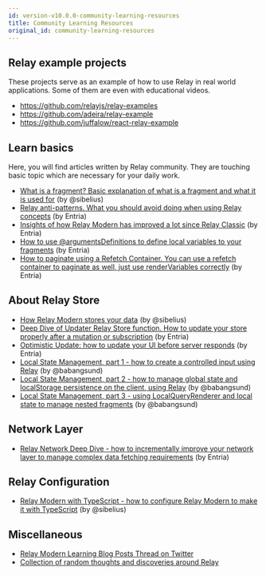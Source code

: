 ```yaml
---
id: version-v10.0.0-community-learning-resources
title: Community Learning Resources
original_id: community-learning-resources
---
```


## Relay example projects

These projects serve as an example of how to use Relay in real world applications. Some of them are even with educational videos.

- https://github.com/relayjs/relay-examples
- https://github.com/adeira/relay-example
- https://github.com/juffalow/react-relay-example

## Learn basics

Here, you will find articles written by Relay community. They are touching basic topic which are necessary for your daily work.

- [What is a fragment? Basic explanation of what is a fragment and what it is used for](https://medium.com/@sibelius/relay-modern-what-is-a-fragment-c70f164c2469) (by @sibelius)
- [Relay anti-patterns. What you should avoid doing when using Relay concepts](https://medium.com/entria/relay-apollo-anti-pattern-d9f4dea47738) (by Entria)
- [Insights of how Relay Modern has improved a lot since Relay Classic](https://medium.com/entria/relay-is-just-getting-better-54112ffc1a9e) (by Entria)
- [How to use @argumentsDefinitions to define local variables to your fragments](https://medium.com/entria/relay-modern-argumentdefinitions-d53769dbb95d) (by Entria)
- [How to paginate using a Refetch Container. You can use a refetch container to paginate as well, just use renderVariables correctly](https://medium.com/entria/relay-modern-pagination-using-refetch-container-editing-a07c6b33ae4e) (by Entria)

## About Relay Store

- [How Relay Modern stores your data](https://medium.com/@sibelius/relay-modern-the-relay-store-8984cd148798) (by @sibelius)
- [Deep Dive of Updater Relay Store function. How to update your store properly after a mutation or subscription](https://medium.com/entria/wrangling-the-client-store-with-the-relay-modern-updater-function-5c32149a71ac) (by Entria)
- [Optimistic Update: how to update your UI before server responds](https://medium.com/entria/relay-modern-optimistic-update-a09ba22d83c9) (by Entria)
- [Local State Management, part 1 - how to create a controlled input using Relay](https://babangsund.com/relay_local_state_management/) (by @babangsund)
- [Local State Management, part 2 - how to manage global state and localStorage persistence on the client, using Relay](https://babangsund.com/relay_local_state_management_2/) (by @babangsund)
- [Local State Management, part 3 - using LocalQueryRenderer and local state to manage nested fragments](https://babangsund.com/relay_local_state_management_3/) (by @babangsund)



## Network Layer

- [Relay Network Deep Dive - how to incrementally improve your network layer to manage complex data fetching requirements](https://medium.com/entria/relay-modern-network-deep-dive-ec187629dfd3) (by Entria)

## Relay Configuration

- [Relay Modern with TypeScript - how to configure Relay Modern to make it with TypeScript](https://medium.com/@sibelius/relay-modern-migration-to-typescript-c26ab0ee749c) (by @sibelius)

## Miscellaneous

- [Relay Modern Learning Blog Posts Thread on Twitter](https://twitter.com/sseraphini/status/1078595758801203202)
- [Collection of random thoughts and discoveries around Relay](https://mrtnzlml.com/docs/relay)
